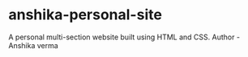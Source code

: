 # anshika-personal-site
A personal multi-section website built using HTML and CSS.
Author - Anshika verma

